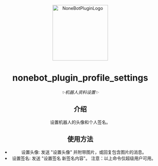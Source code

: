 <p align="center">
  <a href="https://v2.nonebot.dev/store"><img src="https://user-images.githubusercontent.com/44545625/209862575-acdc9feb-3c76-471d-ad89-cc78927e5875.png" width="180" height="180" alt="NoneBotPluginLogo"></a>
</p>

<div align="center">

# nonebot_plugin_profile_settings

_✨机器人资料设置✨_

## 介绍
设置机器人的头像和个人签名。

## 使用方法
- 设置头像: 发送 "设置头像" 并附带图片，或回复包含图片的消息。
- 设置签名: 发送 "设置签名 新签名内容"。
    注意：以上命令仅超级用户可用。